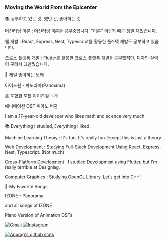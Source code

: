 ### Moving the World From the Epicenter

📚 공부하고 있는 것, 했던 것, 좋아하는 것

머신러닝 이론 : 머신러닝 이론을 공부중입니다. "이론" 이란거 빼곤 정말 재밌습니다.

웹 개발 : React, Express, Nest, Typescript를 활용한 풀스택 개발도 공부하고 있습니다.

크로스 플랫폼 개발 : Flutter를 활용한 크로스 플랫폼 개발을 공부했지만, 디자인 실력이 구려서 그만뒀습니다.

🎵 제일 좋아하는 노래

아이즈원 - 파노라마(Panorama)

를 포함한 모든 아이즈원 노래

애니메이션 OST 피아노 버젼

I am a 17-year-old developer who likes math and science very much.

📚 Everything I studied, Everything I liked.

Machine Learning Theory : It's fun. It's really fun. Except this is just a theory

Web Development : Studying Full-Stack Development Using React, Express, Nest, Typescript. (Not much)

Cross-Flatform Development : I studied Development using Flutter, but I'm really terrible at Designing.

Computer Graphics : Studying OpenGL Library. Let's get into C++!

🎵 My Favorite Songs

IZONE - Panorama

and all songs of IZONE

Piano Version of Animation OSTs

[![Gmail](https://img.shields.io/badge/-ccbj0523@gmail.com-d14836?style=flat-square&logo=Gmail&logoColor=white&link=mailto:ccbj0523@gmail.com)](mailto:ccbj0523@gmail.com)
[![Instagram](https://img.shields.io/badge/Instagram-%40choi__bj0121-ff69b4?style=flat-square&logo=Instagram)](https://www.instagram.com/choi_bj0121/)

[![Anurag's github stats](https://github-readme-stats.vercel.app/api?username=cbj0523&show_icons=true&theme=dracula)](https://github.com/anuraghazra/github-readme-stats)
